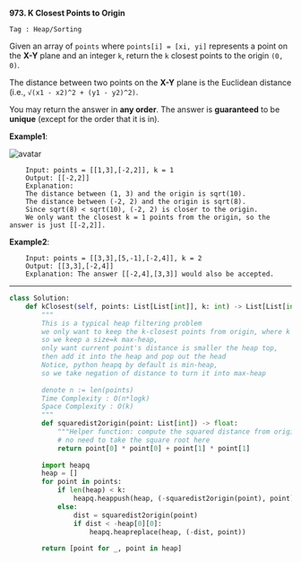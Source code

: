 **973. K Closest Points to Origin**

```Tag : Heap/Sorting```

Given an array of ```points``` where ```points[i] = [xi, yi]``` represents a point on the **X-Y** plane and an integer ```k```, return the ```k``` closest points to the origin ```(0, 0)```.

The distance between two points on the **X-Y** plane is the Euclidean distance (i.e., ```√(x1 - x2)^2 + (y1 - y2)^2)```.

You may return the answer in **any order**. The answer is **guaranteed** to be **unique** (except for the order that it is in).

**Example1**:

![avatar](Fig/973-E1.jpg)

        Input: points = [[1,3],[-2,2]], k = 1
        Output: [[-2,2]]
        Explanation:
        The distance between (1, 3) and the origin is sqrt(10).
        The distance between (-2, 2) and the origin is sqrt(8).
        Since sqrt(8) < sqrt(10), (-2, 2) is closer to the origin.
        We only want the closest k = 1 points from the origin, so the answer is just [[-2,2]].

**Example2**:

        Input: points = [[3,3],[5,-1],[-2,4]], k = 2
        Output: [[3,3],[-2,4]]
        Explanation: The answer [[-2,4],[3,3]] would also be accepted.

        
-----------

```python
class Solution:
    def kClosest(self, points: List[List[int]], k: int) -> List[List[int]]:
        """
        This is a typical heap filtering problem
        we only want to keep the k-closest points from origin, where k << len(points)
        so we keep a size=k max-heap, 
        only want current point's distance is smaller the heap top, 
        then add it into the heap and pop out the head
        Notice, python heapq by default is min-heap, 
        so we take negation of distance to turn it into max-heap
        
        denote n := len(points)
        Time Complexity : O(n*logk)
        Space Complexity : O(k)
        """
        def squaredist2origin(point: List[int]) -> float:
            """Helper function: compute the squared distance from origin"""
            # no need to take the square root here
            return point[0] * point[0] + point[1] * point[1] 
        
        import heapq
        heap = []
        for point in points:
            if len(heap) < k:
                heapq.heappush(heap, (-squaredist2origin(point), point))
            else:
                dist = squaredist2origin(point)
                if dist < -heap[0][0]:
                    heapq.heapreplace(heap, (-dist, point))
        
        return [point for _, point in heap]
```
